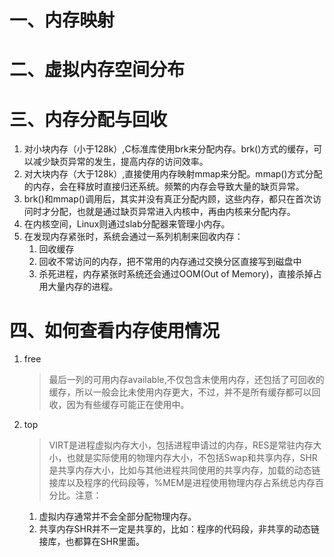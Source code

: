 # 一、内存映射
# 二、虚拟内存空间分布
# 三、内存分配与回收
1. 对小块内存（小于128k）,C标准库使用brk来分配内存。brk()方式的缓存，可以减少缺页异常的发生，提高内存的访问效率。
2. 对大块内存（大于128k）,直接使用内存映射mmap来分配。mmap()方式分配的内存，会在释放时直接归还系统。频繁的内存会导致大量的缺页异常。
3. brk()和mmap()调用后，其实并没有真正分配内顾，这些内存，都只在首次访问时才分配，也就是通过缺页异常进入内核中，再由内核来分配内存。
4. 在内核空间，Linux则通过slab分配器来管理小内存。
5. 在发现内存紧张时，系统会通过一系列机制来回收内存：
   1. 回收缓存
   2. 回收不常访问的内存，把不常用的内存通过交换分区直接写到磁盘中
   3. 杀死进程，内存紧张时系统还会通过OOM(Out of Memory)，直接杀掉占用大量内存的进程。
# 四、如何查看内存使用情况
1. free
   >最后一列的可用内存available,不仅包含未使用内存，还包括了可回收的缓存，所以一般会比未使用内存更大，不过，并不是所有缓存都可以回收，因为有些缓存可能正在使用中。
2. top
   >VIRT是进程虚拟内存大小，包括进程申请过的内存，RES是常驻内存大小，也就是实际使用的物理内存大小，不包括Swap和共享内存，SHR是共享内存大小，比如与其他进程共同使用的共享内存，加载的动态链接库以及程序的代码段等，%MEM是进程使用物理内存占系统总内存百分比。注意：
   1. 虚拟内存通常并不会全部分配物理内存。
   2. 共享内存SHR并不一定是共享的，比如：程序的代码段，非共享的动态链接库，也都算在SHR里面。
